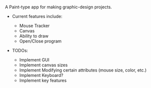 A Paint-type app for making graphic-design projects.

- Current features include:
  - Mouse Tracker
  - Canvas
  - Ability to draw
  - Open/Close program

- TODOs:
  - Implement GUI
  - Implement canvas sizes
  - Implement Modifying certain attributes (mouse size, color, etc.)
  - Implement Keyboard?
  - Implement key features
